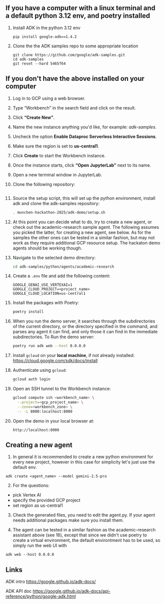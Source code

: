 ## If you have a computer with a linux terminal and a default python 3.12 env, and poetry installed

1. Install ADK in the python 3.12 env
    ```
    pip install google-adk==1.4.2
    ```
2. Clone the the ADK samples repo to some appropriate location
    ```
    git clone https://github.com/google/adk-samples.git
    cd adk-samples
    git reset --hard 5465f64
    ```

## If you don't have the above installed on your computer

1. Log in to GCP using a web browser.

2. Type “Workbench” in the search field and click on the result.

3. Click **“Create New”**.

4. Name the new instance anything you'd like, for example: *adk-samples*.

5. Uncheck the option **Enable Dataproc Serverless Interactive Sessions**.

6. Make sure the region is set to **us-central1**.

7. Click **Create** to start the Workbench instance.

8. Once the instance starts, click **“Open JupyterLab”** next to its name.

9. Open a new terminal window in JupyterLab.

10. Clone the following repository:
    ```
    ```

11. Source the setup script, this will set up the python environment, install adk and clone the adk-samples repository:
    ```bash
    . munchen-hackathon-2025/adk-demo/setup.sh
    ```

12. At this point you can decide what to do, try to create a new agent, or check out the academic-research sample agent. The following assumes you picked the latter, for creating a new agent, see below. As for the samples the other ones can be tested in a similar fashion, but may not work as they require additional GCP resource setup. The hackaton demo agents should be working though. 

13. Navigate to the selected demo directory:
    ```bash
    cd adk-samples/python/agents/academic-research
    ```

14. Create a `.env` file and add the following content:
    ```env
    GOOGLE_GENAI_USE_VERTEXAI=1
    GOOGLE_CLOUD_PROJECT=<project_name>
    GOOGLE_CLOUD_LOCATION=us-central1
    ```

15. Install the packages with Poetry:
    ```bash
    poetry install
    ```

16. When you run the demo server, it searches through the subdirectories of the current directory, or the directory specified in the command, and parses any agent it can find, and only those it can find in the immediate subdirectories.
To Run the demo server:
    ```bash
    poetry run adk web --host 0.0.0.0
    ```

17. Install `gcloud` on your **local machine**, if not already installed:  
    https://cloud.google.com/sdk/docs/install

18. Authenticate using `gcloud`:
    ```bash
    gcloud auth login
    ```

19. Open an SSH tunnel to the Workbench instance:
    ```bash
    gcloud compute ssh <workbench_name> \
      --project=<gcp_project_name> \
      --zone=<workbench_zone> \
      -- -L 8000:localhost:8000
    ```

20. Open the demo in your local browser at:
    ```
    http://localhost:8000
    ```
    
## Creating a new agent
1. In general it is recommended to create a new python environment for every new project, however in this case for simplicity let's just use the default env.
```
adk create <agent_name> --model gemini-2.5-pro
```
2. For the questions:
- pick Vertex AI
- specify the provided GCP project
- set region as us-central1

3. Check the generated files, you need to edit the agent.py. If your agent needs additional packages make sure you install them.

4. The agent can be tested in a similar fashion as the academic-research assistant above (see 16), except that since we didn't use poetry to create a virtual environment, the default environtment has to be used, so simply run the web UI with
```
adk web --host 0.0.0.0
```

## Links
ADK intro
https://google.github.io/adk-docs/

ADK API doc
https://google.github.io/adk-docs/api-reference/python/google-adk.html
